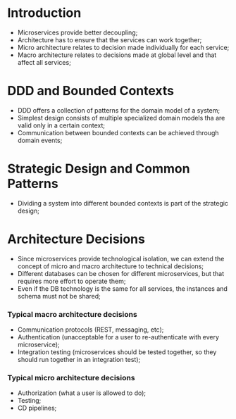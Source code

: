 # Introduction
- Microservices provide better decoupling;
- Architecture has to ensure that the services can work together;
- Micro architecture relates to decision made individually for each service;
- Macro architecture relates to decisions made at global level and that affect all services;

# DDD and Bounded Contexts
- DDD offers a collection of patterns for the domain model of a system;
- Simplest design consists of multiple specialized domain models tha are valid only in a certain context;
- Communication between bounded contexts can be achieved through domain events;

# Strategic Design and Common Patterns
- Dividing a system into different bounded contexts is part of the strategic design;

# Architecture Decisions
- Since microservices provide technological isolation, we can extend the concept of micro and macro architecture to technical decisions;
- Different databases can be chosen for different microservices, but that requires more effort to operate them;
- Even if the DB technology is the same for all services, the instances and schema must not be shared;

### Typical macro architecture decisions
- Communication protocols (REST, messaging, etc);
- Authentication (unacceptable for a user to re-authenticate with every microservice);
- Integration testing (microservices should be tested together, so they should run together in an integration test);

### Typical micro architecture decisions
- Authorization (what a user is allowed to do);
- Testing;
- CD pipelines;
